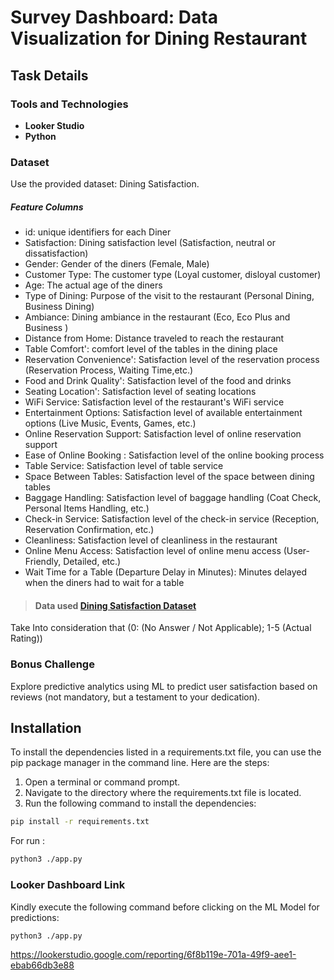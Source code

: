 # Survey Dashboard: Data Visualization for Dining Restaurant

## Task Details

### Tools and Technologies

- **Looker Studio**
- **Python**

### Dataset

Use the provided dataset: Dining Satisfaction.

##### Feature Columns
- id: unique identifiers for each Diner
- Satisfaction: Dining satisfaction level (Satisfaction, neutral or dissatisfaction)
- Gender: Gender of the diners (Female, Male)
- Customer Type: The customer type (Loyal customer, disloyal customer)
- Age: The actual age of the diners
- Type of Dining: Purpose of the visit to the restaurant (Personal Dining, Business Dining)
- Ambiance: Dining ambiance in the restaurant (Eco, Eco Plus and Business )
- Distance from Home: Distance traveled to reach the restaurant
- Table Comfort': comfort level of the tables in the dining place
- Reservation Convenience': Satisfaction level of the reservation process (Reservation Process, Waiting Time,etc.)
- Food and Drink Quality': Satisfaction level of the food and drinks
- Seating Location': Satisfaction level of seating locations
- WiFi Service: Satisfaction level of the restaurant's WiFi service
- Entertainment Options: Satisfaction level of available entertainment options (Live Music, Events, Games, etc.)
- Online Reservation Support: Satisfaction level of online reservation support
- Ease of Online Booking : Satisfaction level of the online booking process
- Table Service: Satisfaction level of table service
- Space Between Tables: Satisfaction level of the space between dining tables
- Baggage Handling: Satisfaction level of baggage handling (Coat Check, Personal Items Handling, etc.)
- Check-in Service: Satisfaction level of the check-in service (Reception, Reservation Confirmation, etc.)
- Cleanliness: Satisfaction level of cleanliness in the restaurant
- Online Menu Access: Satisfaction level of online menu access (User-Friendly, Detailed, etc.)
- Wait Time for a Table (Departure Delay in Minutes): Minutes delayed when the diners had to wait for a table

> #### Data used [Dining Satisfaction Dataset](https://github.com/amiramomen/dinning_satisfaction/blob/main/satisfaction.csv)
Take Into consideration that (0: (No Answer / Not Applicable); 1-5 (Actual Rating))


### Bonus Challenge

Explore predictive analytics using ML to predict user satisfaction based on reviews (not mandatory, but a testament to your dedication).
## Installation

To install the dependencies listed in a requirements.txt file, you can use the pip package manager in the command line. Here are the steps:

1. Open a terminal or command prompt.
2. Navigate to the directory where the requirements.txt file is located.
3. Run the following command to install the dependencies:

```sh
pip install -r requirements.txt
```

For run :

```sh
python3 ./app.py
```



###  Looker Dashboard Link


Kindly execute the following command before clicking on the ML Model for predictions:

```sh
python3 ./app.py
```

https://lookerstudio.google.com/reporting/6f8b119e-701a-49f9-aee1-ebab66db3e88


